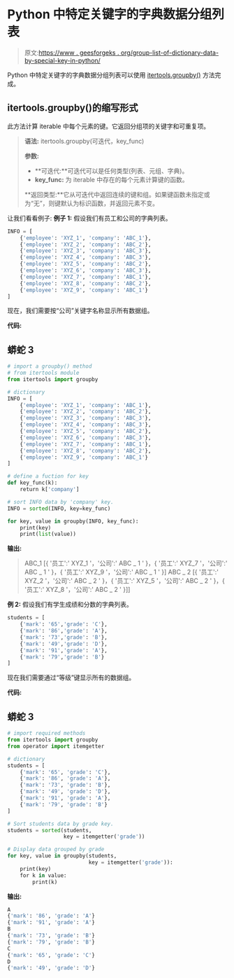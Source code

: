 # Python 中特定关键字的字典数据分组列表

> 原文:[https://www . geesforgeks . org/group-list-of-dictionary-data-by-special-key-in-python/](https://www.geeksforgeeks.org/group-list-of-dictionary-data-by-particular-key-in-python/)

Python 中特定关键字的字典数据分组列表可以使用 [itertools.groupby()](https://www.geeksforgeeks.org/itertools-groupby-in-python/) 方法完成。

## itertools.groupby()的缩写形式

此方法计算 iterable 中每个元素的键。它返回分组项的关键字和可重复项。

> **语法:** itertools.groupby(可迭代，key_func)
> 
> **参数:**
> 
> *   **可迭代:**可迭代可以是任何类型(列表、元组、字典)。
> *   **key_func:** 为 iterable 中存在的每个元素计算键的函数。
> 
> **返回类型:**它从可迭代中返回连续的键和组。如果键函数未指定或为“无”，则键默认为标识函数，并返回元素不变。

让我们看看例子:
**例子 1:** 假设我们有员工和公司的字典列表。

```py
INFO = [
    {'employee': 'XYZ_1', 'company': 'ABC_1'},
    {'employee': 'XYZ_2', 'company': 'ABC_2'},
    {'employee': 'XYZ_3', 'company': 'ABC_3'},
    {'employee': 'XYZ_4', 'company': 'ABC_3'},
    {'employee': 'XYZ_5', 'company': 'ABC_2'},
    {'employee': 'XYZ_6', 'company': 'ABC_3'},
    {'employee': 'XYZ_7', 'company': 'ABC_1'},
    {'employee': 'XYZ_8', 'company': 'ABC_2'},
    {'employee': 'XYZ_9', 'company': 'ABC_1'}
]

```

现在，我们需要按“公司”关键字名称显示所有数据组。

**代码:**

## 蟒蛇 3

```py
# import a groupby() method
# from itertools module
from itertools import groupby

# dictionary
INFO = [
    {'employee': 'XYZ_1', 'company': 'ABC_1'},
    {'employee': 'XYZ_2', 'company': 'ABC_2'},
    {'employee': 'XYZ_3', 'company': 'ABC_3'},
    {'employee': 'XYZ_4', 'company': 'ABC_3'},
    {'employee': 'XYZ_5', 'company': 'ABC_2'},
    {'employee': 'XYZ_6', 'company': 'ABC_3'},
    {'employee': 'XYZ_7', 'company': 'ABC_1'},
    {'employee': 'XYZ_8', 'company': 'ABC_2'},
    {'employee': 'XYZ_9', 'company': 'ABC_1'}
]

# define a fuction for key
def key_func(k):
    return k['company']

# sort INFO data by 'company' key.
INFO = sorted(INFO, key=key_func)

for key, value in groupby(INFO, key_func):
    print(key)
    print(list(value))
```

**输出:**

> ABC_1
> [{ '员工':' XYZ_1 '，'公司':' ABC _ 1 ' }，{ '员工':' XYZ_7 '，'公司':' ABC _ 1 ' }，{ '员工':' XYZ_9 '，'公司':' ABC _ 1 ' }]
> ABC _ 2
> [{ '员工':' XYZ_2 '，'公司':' ABC _ 2 ' }，{ '员工':' XYZ_5 '，'公司':' ABC _ 2 ' }，{ '员工':' XYZ_8 '，'公司':' ABC _ 2 ' }]]

**例 2:** 假设我们有学生成绩和分数的字典列表。

```py
students = [
    {'mark': '65','grade': 'C'},
    {'mark': '86','grade': 'A'},
    {'mark': '73','grade': 'B'},
    {'mark': '49','grade': 'D'},
    {'mark': '91','grade': 'A'},
    {'mark': '79','grade': 'B'}
]

```

现在我们需要通过“等级”键显示所有的数据组。

**代码:**

## 蟒蛇 3

```py
# import required methods
from itertools import groupby
from operator import itemgetter

# dictionary
students = [
    {'mark': '65', 'grade': 'C'},
    {'mark': '86', 'grade': 'A'},
    {'mark': '73', 'grade': 'B'},
    {'mark': '49', 'grade': 'D'},
    {'mark': '91', 'grade': 'A'},
    {'mark': '79', 'grade': 'B'}
]

# Sort students data by grade key.
students = sorted(students, 
                  key = itemgetter('grade'))

# Display data grouped by grade
for key, value in groupby(students,
                          key = itemgetter('grade')):
    print(key)
    for k in value:
        print(k)
```

**输出:**

```py
A
{'mark': '86', 'grade': 'A'}
{'mark': '91', 'grade': 'A'}
B
{'mark': '73', 'grade': 'B'}
{'mark': '79', 'grade': 'B'}
C
{'mark': '65', 'grade': 'C'}
D
{'mark': '49', 'grade': 'D'}
```